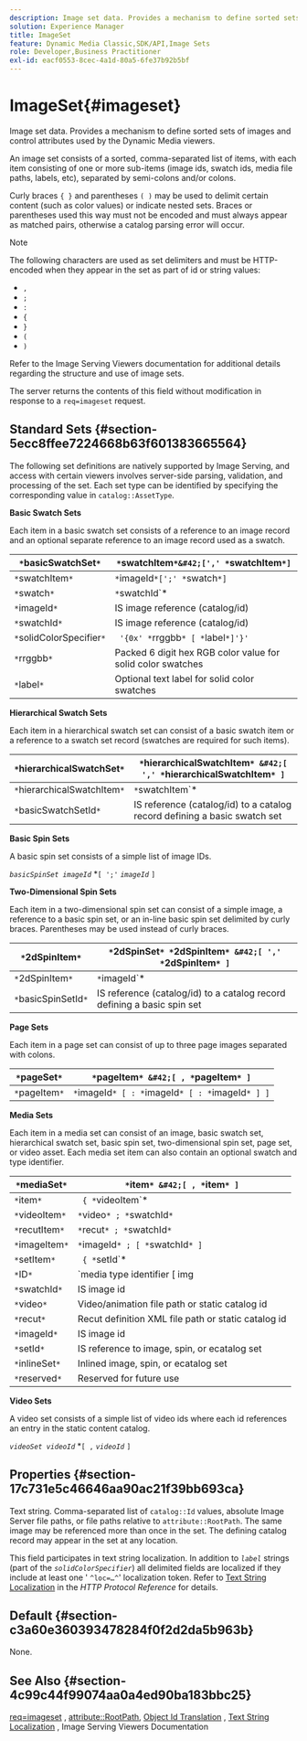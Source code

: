 ```yaml
---
description: Image set data. Provides a mechanism to define sorted sets of images and control attributes used by the Dynamic Media viewers.
solution: Experience Manager
title: ImageSet
feature: Dynamic Media Classic,SDK/API,Image Sets
role: Developer,Business Practitioner
exl-id: eacf0553-8cec-4a1d-80a5-6fe37b92b5bf
---
```

# ImageSet{#imageset}

Image set data. Provides a mechanism to define sorted sets of images and control attributes used by the Dynamic Media viewers.

An image set consists of a sorted, comma-separated list of items, with each item consisting of one or more sub-items (image ids, swatch ids, media file paths, labels, etc), separated by semi-colons and/or colons.

Curly braces `{ }` and parentheses `( )` may be used to delimit certain content (such as color values) or indicate nested sets. Braces or parentheses used this way must not be encoded and must always appear as matched pairs, otherwise a catalog parsing error will occur.

>[!NOTE]
>
>The following characters are used as set delimiters and must be HTTP-encoded when they appear in the set as part of id or string values: 
>
>* `,` 
>* `;` 
>* `:` 
>* `{` 
>* `}` 
>* `(` 
>* `)` 


Refer to the Image Serving Viewers documentation for additional details regarding the structure and use of image sets.

The server returns the contents of this field without modification in response to a `req=imageset` request.

## Standard Sets {#section-5ecc8ffee7224668b63f601383665564}

The following set definitions are natively supported by Image Serving, and access with certain viewers involves server-side parsing, validation, and processing of the set. Each set type can be identified by specifying the corresponding value in `catalog::AssetType`.

**Basic Swatch Sets**

Each item in a basic swatch set consists of a reference to an image record and an optional separate reference to an image record used as a swatch. 

|  `*`basicSwatchSet`*`  | `*`swatchItem`*&#42;[',' *`swatchItem`*]`  |
|---|---|
|  `*`swatchItem`*`  | `*`imageId`*[';' *`swatch`*]`  |
|  `*`swatch`*`  | `*`swatchId`*|solidColorSpecifier`  |
|  `*`imageId`*`  | IS image reference (catalog/id)  |
|  `*`swatchId`*`  | IS image reference (catalog/id)  |
|  `*`solidColorSpecifier`*`  | ` '{0x' *`rrggbb`* [ *`label`*]'}'`  |
|  `*`rrggbb`*`  | Packed 6 digit hex RGB color value for solid color swatches  |
|  `*`label`*`  | Optional text label for solid color swatches  |

**Hierarchical Swatch Sets**

Each item in a hierarchical swatch set can consist of a basic swatch item or a reference to a swatch set record (swatches are required for such items).

|  `*`hierarchicalSwatchSet`*`  | `*`hierarchicalSwatchItem`* &#42;[ ',' *`hierarchicalSwatchItem`* ]`  |
|---|---|
|  `*`hierarchicalSwatchItem`*`  | `*`swatchItem`* | { *`basicSwatchSetId`* ';' *`swatch`* }`  |
|  `*`basicSwatchSetId`*`  | IS reference (catalog/id) to a catalog record defining a basic swatch set  |

**Basic Spin Sets**

A basic spin set consists of a simple list of image IDs.

*`basicSpinSet imageId`*  &#42;`[ ';'`  *`imageId`* `]`

**Two-Dimensional Spin Sets**

Each item in a two-dimensional spin set can consist of a simple image, a reference to a basic spin set, or an in-line basic spin set delimited by curly braces. Parentheses may be used instead of curly braces.

|  `*`2dSpinItem`*`  | `*`2dSpinSet`* *`2dSpinItem`* &#42;[ ',' *`2dSpinItem`* ]`  |
|---|---|
|  `*`2dSpinItem`*`  | `*`imageId`* | { '{' *`basicSpinSet`* '}' } | *`basicSpinSetId`*`  |
|  `*`basicSpinSetId`*`  | IS reference (catalog/id) to a catalog record defining a basic spin set  |

**Page Sets**

Each item in a page set can consist of up to three page images separated with colons.

|  `*`pageSet`*`  | `*`pageItem`* &#42;[ , *`pageItem`* ]`  |
|---|---|
|  `*`pageItem`*`  | `*`imageId`* [ : *`imageId`* [ : *`imageId`* ] ]`  |

**Media Sets**

Each item in a media set can consist of an image, basic swatch set, hierarchical swatch set, basic spin set, two-dimensional spin set, page set, or video asset. Each media set item can also contain an optional swatch and type identifier.

|  `*`mediaSet`*`  | `*`item`* &#42;[ , *`item`* ]`  |
|---|---|
|  `*`item`*`  | ` { *`videoItem`* | *`recutItem`* | *`imageItem`*}} | *`setItem`* } [ ; [ *`ID`* ] [ ; [ *`reserved`* ] ] ]`  |
|  `*`videoItem`*`  | `*`video`* ; *`swatchId`*`  |
|  `*`recutItem`*`  | `*`recut`* ; *`swatchId`*`  |
|  `*`imageItem`*`  | `*`imageId`* ; [ *`swatchId`* ]`  |
|  `*`setItem`*`  | ` { *`setId`* | { '{' *`inlineSet`* '}' } } ; *`swatchId`*`  |
|  `*`ID`*`  | `media type identifier [ img | basic | advanced_image | img | img_set | advanced_imageset | advanced_swatchset | spin | video ]`  |
|  `*`swatchId`*`  | IS image id  |
|  `*`video`*`  | Video/animation file path or static catalog id  |
|  `*`recut`*`  | Recut definition XML file path or static catalog id  |
|  `*`imageId`*`  | IS image id  |
|  `*`setId`*`  | IS reference to image, spin, or ecatalog set  |
|  `*`inlineSet`*`  | Inlined image, spin, or ecatalog set  |
|  `*`reserved`*`  | Reserved for future use  |

**Video Sets**

A video set consists of a simple list of video ids where each id references an entry in the static content catalog.

*`videoSet videoId`*  &#42;`[ ,`  *`videoId`* `]`

## Properties {#section-17c731e5c46646aa90ac21f39bb693ca}

Text string. Comma-separated list of `catalog::Id` values, absolute Image Server file paths, or file paths relative to `attribute::RootPath`. The same image may be referenced more than once in the set. The defining catalog record may appear in the set at any location.

This field participates in text string localization. In addition to *`label`* strings (part of the *`solidColorSpecifier`*) all delimited fields are localized if they include at least one ' `^loc=…^`' localization token. Refer to [Text String Localization](/help/aem-is-ir-api/is-api/http-ref/image-serving-api-ref/c-http-protocol-reference/c-syntax-and-features/r-text-string-localization.md) in the *HTTP Protocol Reference* for details.

## Default {#section-c3a60e360393478284f0f2d2da5b963b}

None.

## See Also {#section-4c99c44f99074aa0a4ed90ba183bbc25}

[req=imageset](/help/aem-is-ir-api/is-api/http-ref/image-serving-api-ref/c-http-protocol-reference/c-command-reference/r-req/r-req.md) , [attribute::RootPath](/help/aem-is-ir-api/is-api/image-catalog/image-serving-api-ref/c-image-catalog-reference/c-attributes-reference/r-rootpath.md), [Object Id Translation](/help/aem-is-ir-api/is-api/http-ref/image-serving-api-ref/c-http-protocol-reference/c-syntax-and-features/r-object-id-translation.md) , [Text String Localization](/help/aem-is-ir-api/is-api/http-ref/image-serving-api-ref/c-http-protocol-reference/c-syntax-and-features/r-text-string-localization.md) , Image Serving Viewers Documentation
